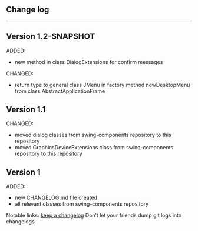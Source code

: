 ## Change log
----------------------

Version 1.2-SNAPSHOT
-------------

ADDED:

- new method in class DialogExtensions for confirm messages

CHANGED:

- return type to general class JMenu in factory method newDesktopMenu from class AbstractApplicationFrame

Version 1.1
-------------

CHANGED:

- moved dialog classes from swing-components repository to this repository
- moved GraphicsDeviceExtensions class from swing-components repository to this repository

Version 1
-------------

ADDED:

- new CHANGELOG.md file created
- all relevant classes from swing-components repository

Notable links:
[keep a changelog](http://keepachangelog.com/en/1.0.0/) Don’t let your friends dump git logs into
changelogs

